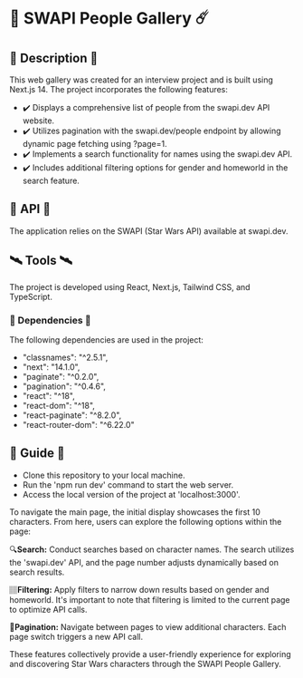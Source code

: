 # 🌌 SWAPI People Gallery ☄️

## 📄 Description 📄
This web gallery was created for an interview project and is built using Next.js 14. The project incorporates the following features:
- ✔️ Displays a comprehensive list of people from the swapi.dev API website.
- ✔️ Utilizes pagination with the swapi.dev/people endpoint by allowing dynamic page fetching using ?page=1.
- ✔️ Implements a search functionality for names using the swapi.dev API.
- ✔️ Includes additional filtering options for gender and homeworld in the search feature.

## 🚀 API 🚀
The application relies on the SWAPI (Star Wars API) available at swapi.dev.

## 🛰️ Tools 🛰️
The project is developed using React, Next.js, Tailwind CSS, and TypeScript.

### 🔧 Dependencies 🔧
The following dependencies are used in the project:
- "classnames": "^2.5.1",
- "next": "14.1.0",
- "paginate": "^0.2.0",
- "pagination": "^0.4.6",
- "react": "^18",
- "react-dom": "^18",
- "react-paginate": "^8.2.0",
- "react-router-dom": "^6.22.0"

## 📔 Guide 📔
- Clone this repository to your local machine.
- Run the 'npm run dev' command to start the web server.
- Access the local version of the project at 'localhost:3000'.

To navigate the main page, the initial display showcases the first 10 characters. From here, users can explore the following options within the page:

🔍**Search:** Conduct searches based on character names. The search utilizes the 'swapi.dev' API, and the page number adjusts dynamically based on search results.

🏽**Filtering:** Apply filters to narrow down results based on gender and homeworld. It's important to note that filtering is limited to the current page to optimize API calls.

🔢**Pagination:** Navigate between pages to view additional characters. Each page switch triggers a new API call.

These features collectively provide a user-friendly experience for exploring and discovering Star Wars characters through the SWAPI People Gallery.

